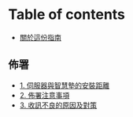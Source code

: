 # Table of contents

* [關於這份指南](README.md)

## 佈署

  * [1. 伺服器與智慧墊的安裝距離](deploy/zhi-ju.md)
  * [2. 佈署注意事項](deploy/1.1-test.md)
  * [3. 收訊不良的原因及對策](deploy/guo-bu-liang-de-yin-ce.md)

